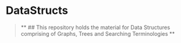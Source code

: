 # DataStructs

> ** ## This repository holds the material for Data Structures comprising of Graphs, Trees and Searching Terminologies **



